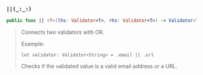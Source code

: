 ### `||(_:_:)`

```swift
public func || <T>(lhs: Validator<T>, rhs: Validator<T>) -> Validator<T>
```

> Connects two validators with OR.
>
> Example:
> ```
> let validator: Validator<String> = .email || .url
> ```
> Checks if the validated value is a valid email address or a URL.

